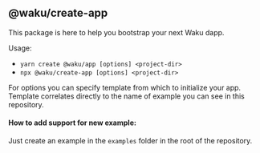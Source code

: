 ## @waku/create-app

This package is here to help you bootstrap your next Waku dapp.

Usage:
- `yarn create @waku/app [options] <project-dir>`
- `npx @waku/create-app [options] <project-dir>`

For options you can specify template from which to initialize your app. Template correlates directly to the name of example you can see in this repository.

#### How to add support for new example:
Just create an example in the `examples` folder in the root of the repository. 